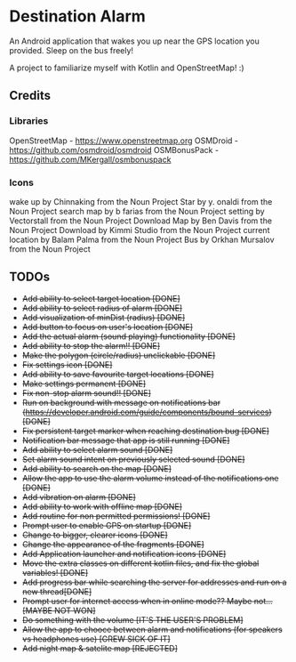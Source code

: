 # Destination Alarm

An Android application that wakes you up near the GPS location you provided. Sleep on the bus freely!

A project to familiarize myself with Kotlin and OpenStreetMap! :)

## Credits

### Libraries
OpenStreetMap - https://www.openstreetmap.org
OSMDroid - https://github.com/osmdroid/osmdroid
OSMBonusPack - https://github.com/MKergall/osmbonuspack

### Icons
wake up by Chinnaking from the Noun Project
Star by y. onaldi from the Noun Project
search map by b farias from the Noun Project
setting by Vectorstall from the Noun Project
Download Map by Ben Davis from the Noun Project
Download by Kimmi Studio from the Noun Project
current location by Balam Palma from the Noun Project
Bus by Orkhan Mursalov from the Noun Project


## TODOs
* <del>Add ability to select target location [DONE]</del>
* <del>Add ability to select radius of alarm [DONE]</del>
* <del>Add visualization of minDist (radius) [DONE]</del>
* <del>Add button to focus on user's location [DONE]</del>
* <del>Add the actual alarm (sound playing) functionality [DONE]</del>
* <del>Add ability to stop the alarm!! [DONE]</del>
* <del>Make the polygon (circle/radius) unclickable [DONE]</del>
* <del>Fix settings icon [DONE]</del>
* <del>Add ability to save favourite target locations [DONE]</del>
* <del>Make settings permanent [DONE]</del>
* <del>Fix non-stop alarm sound!! [DONE]</del>
* <del>Run on background with message on notifications bar (https://developer.android.com/guide/components/bound-services) [DONE]</del>
* <del>Fix persistent target marker when reaching destination bug [DONE]</del>
* <del>Notification bar message that app is still running [DONE]</del>
* <del>Add ability to select alarm sound [DONE]</del>
* <del>Set alarm sound intent on previously selected sound [DONE]</del>
* <del>Add ability to search on the map [DONE]</del>
* <del>Allow the app to use the alarm volume instead of the notifications one [DONE]</del>
* <del>Add vibration on alarm [DONE]</del>
* <del>Add ability to work with offline map [DONE]</del>
* <del>Add routine for non permitted permissions! [DONE]</del>
* <del>Prompt user to enable GPS on startup [DONE]</del>
* <del>Change to bigger, clearer icons [DONE]<del>
* <del>Change the appearance of the fragments [DONE]</del>
* <del>Add Application launcher and notification icons [DONE]</del>
* <del>Move the extra classes on different kotlin files, and fix the global variables! [DONE]</del>
* <del>Add progress bar while searching the server for addresses and run on a new thread[DONE]</del>
* <del>Prompt user for internet access when in online mode?? Maybe not... [MAYBE NOT WON]</del>
* <del>Do something with the volume [IT'S THE USER'S PROBLEM]</del>
* <del>Allow the app to chooce between alarm and notifications (for speakers vs headphones use) [GREW SICK OF IT]</del>
* <del>Add night map & satelite map [REJECTED]</del>